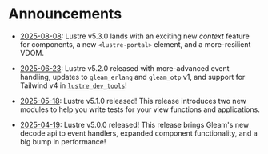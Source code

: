 # Announcements

- [2025-08-08](./announcements/2025-08-08.html):
  Lustre v5.3.0 lands with an exciting new _context_ feature for components, a
  new `<lustre-portal>` element, and a more-resilient VDOM.

- [2025-06-23](./announcements/2025-06-23.html):
  Lustre v5.2.0 released with more-advanced event handling, updates to `gleam_erlang`
  and `gleam_otp` v1, and support for Tailwind v4 in [`lustre_dev_tools`](https://hexdocs.pm/lustre_dev_tools/)!

- [2025-05-18](./announcements/2025-05-18.html):
  Lustre v5.1.0 released! This release introduces two new modules to help you
  write tests for your view functions and applications.

- [2025-04-19](./announcements/2025-04-19.html):
  Lustre v5.0.0 released! This release brings Gleam's new decode api to event
  handlers, expanded component functionality, and a big bump in performance!
